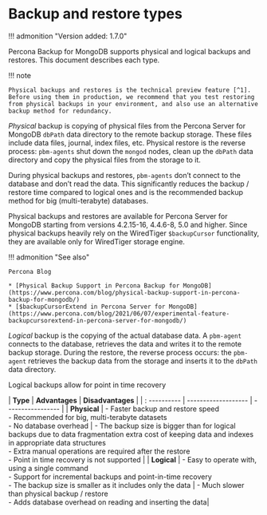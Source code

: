 # Backup and restore types

!!! admonition "Version added: 1.7.0" 

Percona Backup for MongoDB supports physical and logical backups and restores. This document describes each type.

!!! note

    Physical backups and restores is the technical preview feature [^1]. Before using them in production, we recommend that you test restoring from physical backups in your environment, and also use an alternative backup method for redundancy.

*Physical* backup is copying of physical files from the Percona Server for MongoDB `dbPath` data directory to the remote backup storage. These files include data files, journal, index files, etc. Physical restore is the reverse process: `pbm-agents` shut down the `mongod` nodes, clean up the `dbPath` data directory and copy the physical files from the storage to it.

During physical backups and restores, `pbm-agents` don’t connect to the database and don’t read the data. This significantly reduces the backup / restore time compared to logical ones and is the recommended backup method for big (multi-terabyte) databases.

Physical backups and restores are available for Percona Server for MongoDB starting from versions 4.2.15-16, 4.4.6-8, 5.0 and higher. Since physical backups heavily rely on the WiredTiger `$backupCursor` functionality, they are available only for WiredTiger storage engine.

!!! admonition "See also"

    Percona Blog

    * [Physical Backup Support in Percona Backup for MongoDB](https://www.percona.com/blog/physical-backup-support-in-percona-backup-for-mongodb/)
    * [$backupCursorExtend in Percona Server for MongoDB](https://www.percona.com/blog/2021/06/07/experimental-feature-backupcursorextend-in-percona-server-for-mongodb/)

*Logical* backup is the copying of the actual database data. A `pbm-agent` connects to the database, retrieves the data and writes it to the remote backup storage. During the restore, the reverse process occurs: the `pbm-agent` retrieves the backup data from the storage and inserts it to the `dbPath` data directory.

Logical backups allow for point in time recovery

| **Type**     | **Advantages**      | **Disadvantages** |
| : ---------- | ------------------- | ----------------- |
| **Physical** | - Faster backup and restore speed <br> - Recommended for big, multi-terabyte datasets <br> - No database overhead | - The backup size is bigger than for logical backups due to data fragmentation extra cost of keeping data and indexes in appropriate data structures <br> - Extra manual operations are required after the restore <br> - Point in time recovery is not supported |
| **Logical**  | - Easy to operate with, using a single command <br> - Support for incremental backups and point-in-time recovery <br> - The backup size is smaller as it includes only the data | - Much slower than physical backup / restore <br> - Adds database overhead on reading and inserting the data|


[^1]: Tech Preview Features are not yet ready for enterprise use and are not included in support via SLA. They are included in this release so that users can provide feedback prior to the full release of the feature in a future GA release (or removal of the feature if it is deemed not useful). This functionality can change (APIs, CLIs, etc.) from tech preview to GA.
